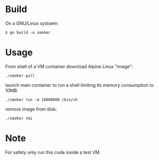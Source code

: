 # Build

On a GNU/Linux systsem:
```
$ go build -o smoker
```
# Usage

From shell of a VM container download Alpine Linux "image":

```
./smoker pull
```
launch main container to run a shell limiting its memory consumption to 10MB:
```
./smoker run -m 10000000 /bin/sh
```
remove image from disk:
```
./smoker rmi
```

# Note
For safety only run this code inside a test VM.


